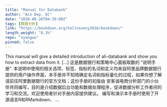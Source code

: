 ```yaml
---
title: "Manual for Databank"
author: "Acx Dep. EC"
date: "2020-08-26T04:39:00Z"
tags: [数据分析]
link: "https://bookdown.org/hellosunny2016/bookdown/"
length_weight: "8.3%"
repo: "xyangwu"
pinned: false
---
```


This manual will give a detailed introduction of ali-databank and show you how to extract data from it. [...] 这是数据银行和策略中心面板取数的 “说明手册”. 本说明中使用的相关选项、标签、指标的名词和定义均来自阿里品牌数据银行提供的用户操作界面，本手册并不知晓确定名词和指标量化的过程，如果你想了解请前往阿里数据银行的官方文档；这份手册的初版由 安客诚电商分析部门的小伙伴共同编写，目的是介绍数据后台功能和数据处理程序，促进数据分析工作者间的学习和交流。欢迎使用者针对手册内容提供建议。 编写和演示本手册时使用了开源语言R和RMarkdown、 ...
